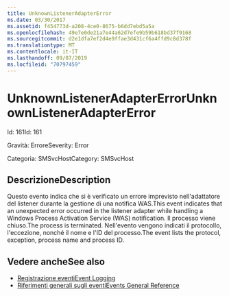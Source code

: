 ```yaml
---
title: UnknownListenerAdapterError
ms.date: 03/30/2017
ms.assetid: f454773d-a208-4ce0-8675-b6dd7ebd5a5a
ms.openlocfilehash: 49e7e0de21a7e44a62d7efe9b59b618bd37f9168
ms.sourcegitcommit: d2e1dfa7ef2d4e9ffae3d431cf6a4ffd9c8d378f
ms.translationtype: MT
ms.contentlocale: it-IT
ms.lasthandoff: 09/07/2019
ms.locfileid: "70797459"
---
```

# <a name="unknownlisteneradaptererror"></a><span data-ttu-id="af2d7-102">UnknownListenerAdapterError</span><span class="sxs-lookup"><span data-stu-id="af2d7-102">UnknownListenerAdapterError</span></span>
<span data-ttu-id="af2d7-103">Id: 161</span><span class="sxs-lookup"><span data-stu-id="af2d7-103">Id: 161</span></span>  
  
 <span data-ttu-id="af2d7-104">Gravità: Errore</span><span class="sxs-lookup"><span data-stu-id="af2d7-104">Severity: Error</span></span>  
  
 <span data-ttu-id="af2d7-105">Categoria: SMSvcHost</span><span class="sxs-lookup"><span data-stu-id="af2d7-105">Category: SMSvcHost</span></span>  
  
## <a name="description"></a><span data-ttu-id="af2d7-106">Descrizione</span><span class="sxs-lookup"><span data-stu-id="af2d7-106">Description</span></span>  
 <span data-ttu-id="af2d7-107">Questo evento indica che si è verificato un errore imprevisto nell'adattatore del listener durante la gestione di una notifica WAS.</span><span class="sxs-lookup"><span data-stu-id="af2d7-107">This event indicates that an unexpected error occurred in the listener adapter while handling a Windows Process Activation Service (WAS) notification.</span></span> <span data-ttu-id="af2d7-108">Il processo viene chiuso.</span><span class="sxs-lookup"><span data-stu-id="af2d7-108">The process is terminated.</span></span> <span data-ttu-id="af2d7-109">Nell'evento vengono indicati il protocollo, l'eccezione, nonché il nome e l'ID del processo.</span><span class="sxs-lookup"><span data-stu-id="af2d7-109">The event lists the protocol, exception, process name and process ID.</span></span>  
  
## <a name="see-also"></a><span data-ttu-id="af2d7-110">Vedere anche</span><span class="sxs-lookup"><span data-stu-id="af2d7-110">See also</span></span>

- [<span data-ttu-id="af2d7-111">Registrazione eventi</span><span class="sxs-lookup"><span data-stu-id="af2d7-111">Event Logging</span></span>](index.md)
- [<span data-ttu-id="af2d7-112">Riferimenti generali sugli eventi</span><span class="sxs-lookup"><span data-stu-id="af2d7-112">Events General Reference</span></span>](events-general-reference.md)

